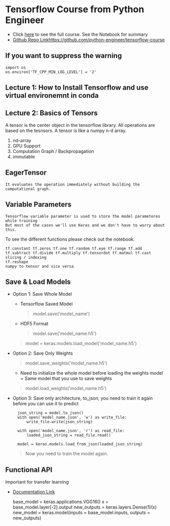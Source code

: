 # Tensorflow Course from Python Engineer

- Click [here](https://www.youtube.com/playlist?list=PLqnslRFeH2Uqfv1Vz3DqeQfy0w20ldbaV) to see the full course. See the Notebook for summary
- [Github Repo Link]()https://github.com/python-engineer/tensorflow-course

## If you want to suppress the warning

    import os
    os.environ['TF_CPP_MIN_LOG_LEVEL'] = '2'

## Lecture 1: How to Install Tensorflow and use virtual environemnt in conda

## Lecture 2: Basics of Tensors

A tensor is the center object in the tensorflow library. All operations are based on the tesnsors. A tensor is like a numpy n-d array.

1. nd-array
2. GPU Support
3. Computation Graph / Backpropagation
4. immutable

## EagerTensor

    It evaluates the operation immediately without building the computational graph.

## Variable Parameters

    Tensorflow variable parameter is used to store the model parameteres while training
    But most of the cases we'll use Keras and we don't have to worry about this.

To see the different functions please check out the notebook.

    tf.constant tf.zeros tf.one tf.random tf.eye tf.range tf.add tf.subtract tf.divide tf.multiply tf.tensordot tf.matmul tf.cast
    slicing / indexing
    tf.reshape
    numpy to tensor and vice versa

## Save & Load Models

- Option 1: Save Whole Model

  - Tensorflow Saved Model
    > model.save('model_name')
  - HDF5 Format
    > model.save('model_name.h5')

  > model = keras.models.load_model('model_name.h5')

- Option 2: Save Only Weights

  > model.save_weights('model_name.h5')

  - Need to initialize the whole model before loading the weights
    model = Same model that you use to save weights

  > model.load_weights('model_name.h5')

- Option 3: Save only architecture, to_json, you need to train it again before you can use it to predict

        json_string = model.to_json()
        with open('model_name.json', 'w') as write_file:
            write_file.write(json_string)

        with open('model_name.json', 'r') as read_file:
            loaded_json_string = read_file.read()

        model = keras.models.load_from_json(loaded_json_string)

  > Now you need to train the model again.

## Functional API

Important for transfer learning

- [Documentation Link](https://www.tensorflow.org/guide/keras/functional)

  base_model = keras.applications.VGG16()
  x = base_model.layer[-2].output
  new_outputs = keras.layers.Dense(1)(x)
  new_model = keras.model(inputs = base_model.inputs, outputs = new_outputs)
